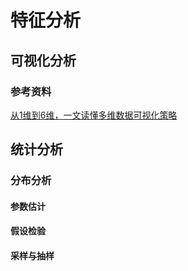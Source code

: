 # 特征分析

## 可视化分析

### 参考资料
[从1维到6维，一文读懂多维数据可视化策略](https://mp.weixin.qq.com/s/mD732PqDtqYdFZSxZWtvvg)

## 统计分析

### 分布分析

#### 参数估计

#### 假设检验

#### 采样与抽样
